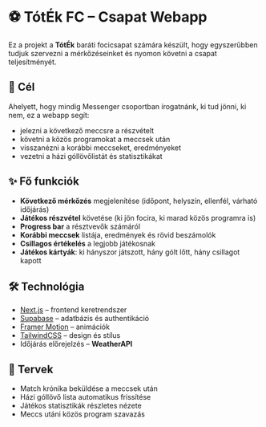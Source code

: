 # ⚽ TótÉk FC – Csapat Webapp

Ez a projekt a **TótÉk** baráti focicsapat számára készült, hogy egyszerűbben tudjuk szervezni a mérkőzéseinket és nyomon követni a csapat teljesítményét.

## 🎯 Cél
Ahelyett, hogy mindig Messenger csoportban írogatnánk, ki tud jönni, ki nem, ez a webapp segít:
- jelezni a következő meccsre a részvételt
- követni a közös programokat a meccsek után
- visszanézni a korábbi meccseket, eredményeket
- vezetni a házi góllövőlistát és statisztikákat

## ✨ Fő funkciók
- **Következő mérkőzés** megjelenítése (időpont, helyszín, ellenfél, várható időjárás)
- **Játékos részvétel** követése (ki jön focira, ki marad közös programra is)
- **Progress bar** a résztvevők számáról
- **Korábbi meccsek** listája, eredmények és rövid beszámolók
- **Csillagos értékelés** a legjobb játékosnak
- **Játékos kártyák**: ki hányszor játszott, hány gólt lőtt, hány csillagot kapott

## 🛠️ Technológia
- [Next.js](https://nextjs.org/) – frontend keretrendszer
- [Supabase](https://supabase.com/) – adatbázis és authentikáció
- [Framer Motion](https://www.framer.com/motion/) – animációk
- [TailwindCSS](https://tailwindcss.com/) – design és stílus
- Időjárás előrejelzés – **WeatherAPI**

## 📌 Tervek
- Match krónika beküldése a meccsek után
- Házi góllövő lista automatikus frissítése
- Játékos statisztikák részletes nézete
- Meccs utáni közös program szavazás

